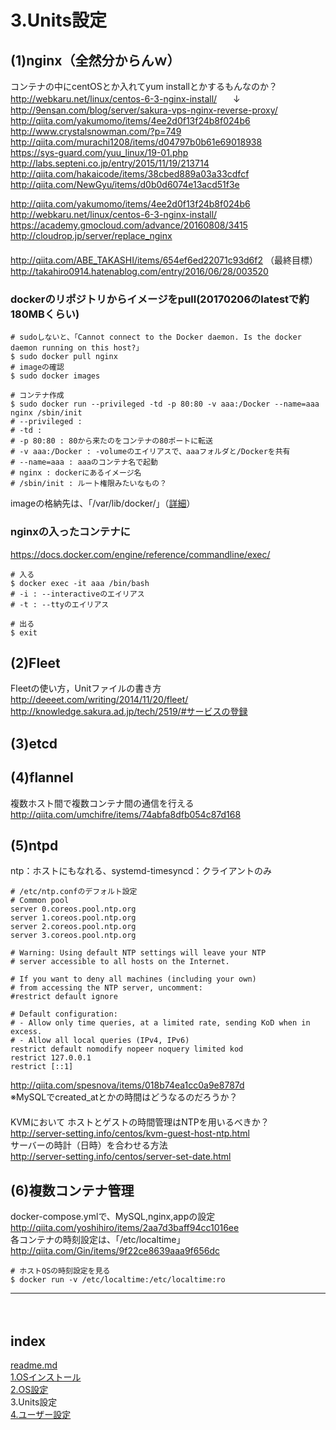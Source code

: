 # 3.Units設定


<a id="anc1" name="anc1"></a>
## (1)nginx（全然分からんｗ）

コンテナの中にcentOSとか入れてyum installとかするもんなのか？  
http://webkaru.net/linux/centos-6-3-nginx-install/  
　↓  
http://9ensan.com/blog/server/sakura-vps-nginx-reverse-proxy/  
http://qiita.com/yakumomo/items/4ee2d0f13f24b8f024b6  
http://www.crystalsnowman.com/?p=749  
http://qiita.com/murachi1208/items/d04797b0b61e69018938  
https://sys-guard.com/yuu_linux/19-01.php  
http://labs.septeni.co.jp/entry/2015/11/19/213714  
http://qiita.com/hakaicode/items/38cbed889a03a33cdfcf  
http://qiita.com/NewGyu/items/d0b0d6074e13acd51f3e  

http://qiita.com/yakumomo/items/4ee2d0f13f24b8f024b6  
http://webkaru.net/linux/centos-6-3-nginx-install/  
https://academy.gmocloud.com/advance/20160808/3415  
http://cloudrop.jp/server/replace_nginx  
　  
http://qiita.com/ABE_TAKASHI/items/654ef6ed22071c93d6f2 （最終目標）  
http://takahiro0914.hatenablog.com/entry/2016/06/28/003520  


### dockerのリポジトリからイメージをpull(20170206のlatestで約180MBくらい)
```
# sudoしないと、「Cannot connect to the Docker daemon. Is the docker daemon running on this host?」
$ sudo docker pull nginx
# imageの確認
$ sudo docker images

# コンテナ作成
$ sudo docker run --privileged -td -p 80:80 -v aaa:/Docker --name=aaa nginx /sbin/init
# --privileged : 
# -td : 
# -p 80:80 : 80から来たのをコンテナの80ポートに転送
# -v aaa:/Docker : -volumeのエイリアスで、aaaフォルダと/Dockerを共有
# --name=aaa : aaaのコンテナ名で起動
# nginx : dockerにあるイメージ名
# /sbin/init : ルート権限みたいなもの？
```
imageの格納先は、「/var/lib/docker/」（[詳細](http://deeeet.com/writing/2013/12/16/where-are-docker-images-storede/)）  


### nginxの入ったコンテナに
https://docs.docker.com/engine/reference/commandline/exec/
```
# 入る
$ docker exec -it aaa /bin/bash
# -i : --interactiveのエイリアス
# -t : --ttyのエイリアス

# 出る
$ exit
```

## (2)Fleet
Fleetの使い方，Unitファイルの書き方  
http://deeeet.com/writing/2014/11/20/fleet/  
http://knowledge.sakura.ad.jp/tech/2519/#サービスの登録  


## (3)etcd


## (4)flannel
複数ホスト間で複数コンテナ間の通信を行える  
http://qiita.com/umchifre/items/74abfa8dfb054c87d168


## (5)ntpd
ntp：ホストにもなれる、systemd-timesyncd：クライアントのみ  
```
# /etc/ntp.confのデフォルト設定
# Common pool
server 0.coreos.pool.ntp.org
server 1.coreos.pool.ntp.org
server 2.coreos.pool.ntp.org
server 3.coreos.pool.ntp.org

# Warning: Using default NTP settings will leave your NTP
# server accessible to all hosts on the Internet.

# If you want to deny all machines (including your own)
# from accessing the NTP server, uncomment:
#restrict default ignore

# Default configuration:
# - Allow only time queries, at a limited rate, sending KoD when in excess.
# - Allow all local queries (IPv4, IPv6)
restrict default nomodify nopeer noquery limited kod
restrict 127.0.0.1
restrict [::1]
```


http://qiita.com/spesnova/items/018b74ea1cc0a9e8787d  
※MySQLでcreated_atとかの時間はどうなるのだろうか？  
　  
KVMにおいて ホストとゲストの時間管理はNTPを用いるべきか？  
http://server-setting.info/centos/kvm-guest-host-ntp.html  
サーバーの時計（日時）を合わせる方法  
http://server-setting.info/centos/server-set-date.html  


## (6)複数コンテナ管理
docker-compose.ymlで、MySQL,nginx,appの設定  
http://qiita.com/yoshihiro/items/2aa7d3baff94cc1016ee  
各コンテナの時刻設定は、「/etc/localtime」  
http://qiita.com/Gin/items/9f22ce8639aaa9f656dc  
```
# ホストOSの時刻設定を見る
$ docker run -v /etc/localtime:/etc/localtime:ro
```


- - - 
　  
## index
<a href="./readme.md">readme.md</a>  
<a href="./1.OSインストール.md">1.OSインストール</a>  
<a href="./2.OS設定.md">2.OS設定</a>  
3.Units設定  
<a href="./4.ユーザー設定.md">4.ユーザー設定</a>  
　  
